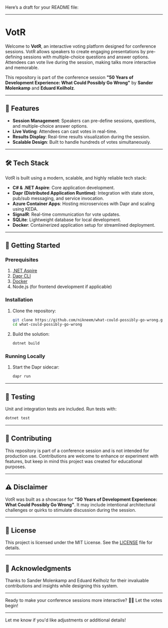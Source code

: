 Here’s a draft for your README file:

---

# VotR

Welcome to **VotR**, an interactive voting platform designed for conference sessions. VotR allows speakers to create engaging presentations by pre-defining sessions with multiple-choice questions and answer options. Attendees can vote live during the session, making talks more interactive and memorable.

This repository is part of the conference session **"50 Years of Development Experience: What Could Possibly Go Wrong"** by **Sander Molenkamp** and **Eduard Keilholz**.

---

## 🎯 Features

- **Session Management**: Speakers can pre-define sessions, questions, and multiple-choice answer options.
- **Live Voting**: Attendees can cast votes in real-time.
- **Results Display**: Real-time results visualization during the session.
- **Scalable Design**: Built to handle hundreds of votes simultaneously.

---

## 🛠️ Tech Stack

VotR is built using a modern, scalable, and highly reliable tech stack:

- **C# & .NET Aspire**: Core application development.
- **Dapr (Distributed Application Runtime)**: Integration with state store, pub/sub messaging, and service invocation.
- **Azure Container Apps**: Hosting microservices with Dapr and scaling using KEDA.
- **SignalR**: Real-time communication for vote updates.
- **SQLite**: Lightweight database for local development.
- **Docker**: Containerized application setup for streamlined deployment.

---

## 🚀 Getting Started

### Prerequisites

1. [.NET Aspire](https://dotnet.microsoft.com/)
2. [Dapr CLI](https://docs.dapr.io/getting-started/install-dapr-cli/)
3. [Docker](https://www.docker.com/)
4. Node.js (for frontend development if applicable)

### Installation

1. Clone the repository:
   ```bash
   git clone https://github.com/nikneem/what-could-possibly-go-wrong.git
   cd what-could-possibly-go-wrong
   ```
2. Build the solution:
   ```bash
   dotnet build
   ```

### Running Locally

1. Start the Dapr sidecar:
   ```bash
   dapr run
   ```

---

## 🧪 Testing

Unit and integration tests are included. Run tests with:

```bash
dotnet test
```

---

## 🤝 Contributing

This repository is part of a conference session and is not intended for production use. Contributions are welcome to enhance or experiment with features, but keep in mind this project was created for educational purposes.

---

## ⚠️ Disclaimer

VotR was built as a showcase for **"50 Years of Development Experience: What Could Possibly Go Wrong"**. It may include intentional architectural challenges or quirks to stimulate discussion during the session.

---

## 📝 License

This project is licensed under the MIT License. See the [LICENSE](LICENSE) file for details.

---

## 🙌 Acknowledgments

Thanks to Sander Molenkamp and Eduard Keilholz for their invaluable contributions and insights while designing this system.

---

Ready to make your conference sessions more interactive? 🎤✨ Let the votes begin!

---

Let me know if you'd like adjustments or additional details!
